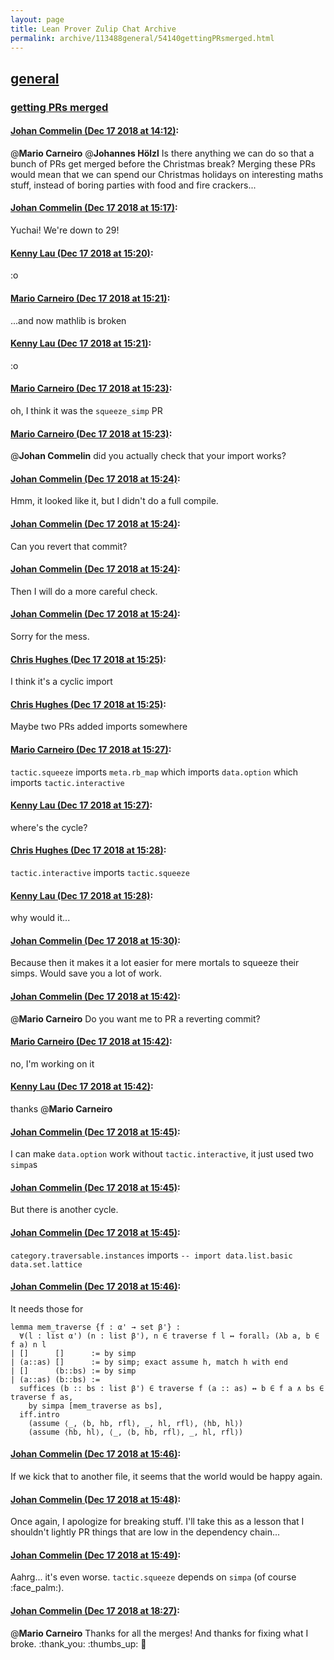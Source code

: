```yaml
---
layout: page
title: Lean Prover Zulip Chat Archive 
permalink: archive/113488general/54140gettingPRsmerged.html
---
```


## [general](index.html)
### [getting PRs merged](54140gettingPRsmerged.html)

#### [Johan Commelin (Dec 17 2018 at 14:12)](https://leanprover.zulipchat.com/#narrow/stream/113488-general/topic/getting%20PRs%20merged/near/152025635):
@**Mario Carneiro** @**Johannes Hölzl** Is there anything we can do so that a bunch of PRs get merged before the Christmas break? Merging these PRs would mean that we can spend our Christmas holidays on interesting maths stuff, instead of boring parties with food and fire crackers...

#### [Johan Commelin (Dec 17 2018 at 15:17)](https://leanprover.zulipchat.com/#narrow/stream/113488-general/topic/getting%20PRs%20merged/near/152030063):
Yuchai! We're down to 29!

#### [Kenny Lau (Dec 17 2018 at 15:20)](https://leanprover.zulipchat.com/#narrow/stream/113488-general/topic/getting%20PRs%20merged/near/152030287):
:o

#### [Mario Carneiro (Dec 17 2018 at 15:21)](https://leanprover.zulipchat.com/#narrow/stream/113488-general/topic/getting%20PRs%20merged/near/152030337):
...and now mathlib is broken

#### [Kenny Lau (Dec 17 2018 at 15:21)](https://leanprover.zulipchat.com/#narrow/stream/113488-general/topic/getting%20PRs%20merged/near/152030342):
:o

#### [Mario Carneiro (Dec 17 2018 at 15:23)](https://leanprover.zulipchat.com/#narrow/stream/113488-general/topic/getting%20PRs%20merged/near/152030494):
oh, I think it was the `squeeze_simp` PR

#### [Mario Carneiro (Dec 17 2018 at 15:23)](https://leanprover.zulipchat.com/#narrow/stream/113488-general/topic/getting%20PRs%20merged/near/152030509):
@**Johan Commelin** did you actually check that your import works?

#### [Johan Commelin (Dec 17 2018 at 15:24)](https://leanprover.zulipchat.com/#narrow/stream/113488-general/topic/getting%20PRs%20merged/near/152030593):
Hmm, it looked like it, but I didn't do a full compile.

#### [Johan Commelin (Dec 17 2018 at 15:24)](https://leanprover.zulipchat.com/#narrow/stream/113488-general/topic/getting%20PRs%20merged/near/152030604):
Can you revert that commit?

#### [Johan Commelin (Dec 17 2018 at 15:24)](https://leanprover.zulipchat.com/#narrow/stream/113488-general/topic/getting%20PRs%20merged/near/152030611):
Then I will do a more careful check.

#### [Johan Commelin (Dec 17 2018 at 15:24)](https://leanprover.zulipchat.com/#narrow/stream/113488-general/topic/getting%20PRs%20merged/near/152030618):
Sorry for the mess.

#### [Chris Hughes (Dec 17 2018 at 15:25)](https://leanprover.zulipchat.com/#narrow/stream/113488-general/topic/getting%20PRs%20merged/near/152030659):
I think it's a cyclic import

#### [Chris Hughes (Dec 17 2018 at 15:25)](https://leanprover.zulipchat.com/#narrow/stream/113488-general/topic/getting%20PRs%20merged/near/152030670):
Maybe two PRs added imports somewhere

#### [Mario Carneiro (Dec 17 2018 at 15:27)](https://leanprover.zulipchat.com/#narrow/stream/113488-general/topic/getting%20PRs%20merged/near/152030803):
`tactic.squeeze` imports `meta.rb_map` which imports `data.option` which imports `tactic.interactive`

#### [Kenny Lau (Dec 17 2018 at 15:27)](https://leanprover.zulipchat.com/#narrow/stream/113488-general/topic/getting%20PRs%20merged/near/152030821):
where's the cycle?

#### [Chris Hughes (Dec 17 2018 at 15:28)](https://leanprover.zulipchat.com/#narrow/stream/113488-general/topic/getting%20PRs%20merged/near/152030930):
`tactic.interactive` imports `tactic.squeeze`

#### [Kenny Lau (Dec 17 2018 at 15:28)](https://leanprover.zulipchat.com/#narrow/stream/113488-general/topic/getting%20PRs%20merged/near/152030940):
why would it...

#### [Johan Commelin (Dec 17 2018 at 15:30)](https://leanprover.zulipchat.com/#narrow/stream/113488-general/topic/getting%20PRs%20merged/near/152031077):
Because then it makes it a lot easier for mere mortals to squeeze their simps. Would save you a lot of work.

#### [Johan Commelin (Dec 17 2018 at 15:42)](https://leanprover.zulipchat.com/#narrow/stream/113488-general/topic/getting%20PRs%20merged/near/152032030):
@**Mario Carneiro** Do you want me to PR a reverting commit?

#### [Mario Carneiro (Dec 17 2018 at 15:42)](https://leanprover.zulipchat.com/#narrow/stream/113488-general/topic/getting%20PRs%20merged/near/152032040):
no, I'm working on it

#### [Kenny Lau (Dec 17 2018 at 15:42)](https://leanprover.zulipchat.com/#narrow/stream/113488-general/topic/getting%20PRs%20merged/near/152032050):
thanks @**Mario Carneiro**

#### [Johan Commelin (Dec 17 2018 at 15:45)](https://leanprover.zulipchat.com/#narrow/stream/113488-general/topic/getting%20PRs%20merged/near/152032234):
I can make `data.option` work without `tactic.interactive`, it just used two `simpa`s

#### [Johan Commelin (Dec 17 2018 at 15:45)](https://leanprover.zulipchat.com/#narrow/stream/113488-general/topic/getting%20PRs%20merged/near/152032244):
But there is another cycle.

#### [Johan Commelin (Dec 17 2018 at 15:45)](https://leanprover.zulipchat.com/#narrow/stream/113488-general/topic/getting%20PRs%20merged/near/152032277):
`category.traversable.instances` imports `-- import data.list.basic data.set.lattice`

#### [Johan Commelin (Dec 17 2018 at 15:46)](https://leanprover.zulipchat.com/#narrow/stream/113488-general/topic/getting%20PRs%20merged/near/152032305):
It needs those for
```lean
lemma mem_traverse {f : α' → set β'} :
  ∀(l : list α') (n : list β'), n ∈ traverse f l ↔ forall₂ (λb a, b ∈ f a) n l
| []      []      := by simp
| (a::as) []      := by simp; exact assume h, match h with end
| []      (b::bs) := by simp
| (a::as) (b::bs) :=
  suffices (b :: bs : list β') ∈ traverse f (a :: as) ↔ b ∈ f a ∧ bs ∈ traverse f as,
    by simpa [mem_traverse as bs],
  iff.intro
    (assume ⟨_, ⟨b, hb, rfl⟩, _, hl, rfl⟩, ⟨hb, hl⟩)
    (assume ⟨hb, hl⟩, ⟨_, ⟨b, hb, rfl⟩, _, hl, rfl⟩)
```

#### [Johan Commelin (Dec 17 2018 at 15:46)](https://leanprover.zulipchat.com/#narrow/stream/113488-general/topic/getting%20PRs%20merged/near/152032361):
If we kick that to another file, it seems that the world would be happy again.

#### [Johan Commelin (Dec 17 2018 at 15:48)](https://leanprover.zulipchat.com/#narrow/stream/113488-general/topic/getting%20PRs%20merged/near/152032457):
Once again, I apologize for breaking stuff. I'll take this as a lesson that I shouldn't lightly PR things that are low in the dependency chain...

#### [Johan Commelin (Dec 17 2018 at 15:49)](https://leanprover.zulipchat.com/#narrow/stream/113488-general/topic/getting%20PRs%20merged/near/152032612):
Aahrg... it's even worse. `tactic.squeeze` depends on `simpa` (of course :face_palm:).

#### [Johan Commelin (Dec 17 2018 at 18:27)](https://leanprover.zulipchat.com/#narrow/stream/113488-general/topic/getting%20PRs%20merged/near/152044631):
@**Mario Carneiro** Thanks for all the merges! And thanks for fixing what I broke. :thank_you: :thumbs_up: :tada:

